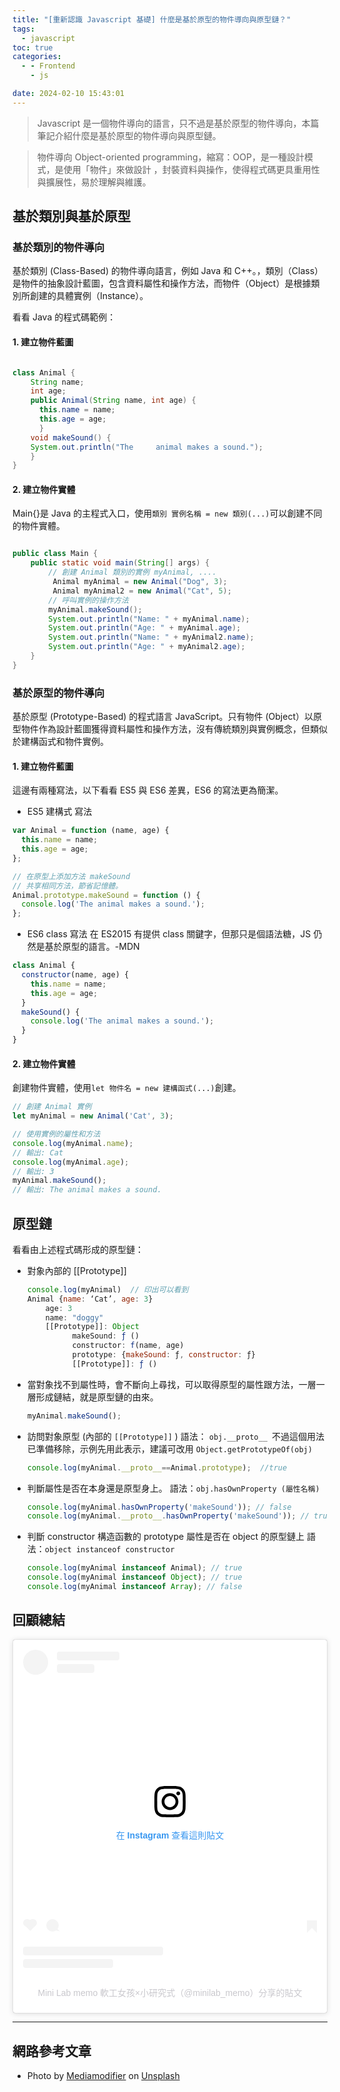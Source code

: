 ```yaml
---
title: "[重新認識 Javascript 基礎] 什麼是基於原型的物件導向與原型鏈？"
tags:
  - javascript
toc: true
categories:
  - - Frontend
    - js

date: 2024-02-10 15:43:01
---
```


> Javascript 是一個物件導向的語言，只不過是基於原型的物件導向，本篇筆記介紹什麼是基於原型的物件導向與原型鏈。

<!--more-->

> 物件導向 Object-oriented programming，縮寫：OOP，是一種設計模式，<span class="my-hightlight ">是使用「物件」來做設計</span> ，封裝資料與操作，使得程式碼更具重用性與擴展性，易於理解與維護。

## 基於類別與基於原型

### 基於類別的物件導向

基於類別 (Class-Based) 的物件導向語言，例如 Java 和 C++。，類別（Class）是物件的抽象設計藍圖，包含資料屬性和操作方法，而物件（Object）是根據類別所創建的具體實例（Instance）。

看看 Java 的程式碼範例：

#### 1. 建立物件藍圖

```Java

class Animal {
    String name;
    int age;
    public Animal(String name, int age) {
      this.name = name;
      this.age = age;
      }
    void makeSound() {
    System.out.println("The     animal makes a sound.");
    }
}
```

#### 2. 建立物件實體

Main{}是 Java 的主程式入口，使用`類別 實例名稱 = new 類別(...)`可以創建不同的物件實體。

```Java

public class Main {
    public static void main(String[] args) {
        // 創建 Animal 類別的實例 myAnimal, ....
         Animal myAnimal = new Animal("Dog", 3);
         Animal myAnimal2 = new Animal("Cat", 5);
        // 呼叫實例的操作方法
        myAnimal.makeSound();
        System.out.println("Name: " + myAnimal.name);
        System.out.println("Age: " + myAnimal.age);
        System.out.println("Name: " + myAnimal2.name);
        System.out.println("Age: " + myAnimal2.age);
    }
}
```

### 基於原型的物件導向

基於原型 (Prototype-Based) 的程式語言 JavaScript。只有物件 (Object）以原型物件作為設計藍圖獲得資料屬性和操作方法，沒有傳統類別與實例概念，但類似於建構函式和物件實例。

#### 1. 建立物件藍圖

這邊有兩種寫法，以下看看 ES5 與 ES6 差異，ES6 的寫法更為簡潔。

- ES5 建構式 寫法

```JavaScript
var Animal = function (name, age) {
  this.name = name;
  this.age = age;
};

// 在原型上添加方法 makeSound
// 共享相同方法，節省記憶體。
Animal.prototype.makeSound = function () {
  console.log('The animal makes a sound.');
};

```

- ES6 class 寫法
  在 ES2015 有提供 class 關鍵字，但那只是個語法糖，JS 仍然是基於原型的語言。-MDN

```JavaScript
class Animal {
  constructor(name, age) {
    this.name = name;
    this.age = age;
  }
  makeSound() {
    console.log('The animal makes a sound.');
  }
}


```

#### 2. 建立物件實體

創建物件實體，使用`let 物件名 = new 建構函式(...)`創建。

```JavaScript
// 創建 Animal 實例
let myAnimal = new Animal('Cat', 3);

// 使用實例的屬性和方法
console.log(myAnimal.name);
// 輸出: Cat
console.log(myAnimal.age);
// 輸出: 3
myAnimal.makeSound();
// 輸出: The animal makes a sound.

```

## 原型鏈

看看由上述程式碼形成的原型鏈：

<!-- <img src="/images/prototype_chain.png" width="800px" /> -->

- 對象內部的 [[Prototype]]

  ```JavaScript
  console.log(myAnimal)  // 印出可以看到
  Animal {name: ‘Cat’, age: 3}
      age: 3
      name: "doggy"
      [[Prototype]]: Object
            makeSound: ƒ ()
            constructor: f(name, age)
            prototype: {makeSound: ƒ, constructor: ƒ}
            [[Prototype]]: ƒ ()

  ```

- 當對象找不到屬性時，會不斷向上尋找，可以取得原型的屬性跟方法，一層一層形成鏈結，就是原型鏈的由來。

  ```JavaScript
  myAnimal.makeSound();

  ```

- 訪問對象原型 (內部的 `[[Prototype]]` )
  語法： `obj.__proto__ `不過這個用法已準備移除，示例先用此表示，建議可改用 `Object.getPrototypeOf(obj)`

  ```JavaScript
  console.log(myAnimal.__proto__==Animal.prototype);  //true

  ```

- 判斷屬性是否在本身還是原型身上。
  語法：`obj.hasOwnProperty (屬性名稱)`

  ```JavaScript
  console.log(myAnimal.hasOwnProperty('makeSound')); // false
  console.log(myAnimal.__proto__.hasOwnProperty('makeSound')); // true
  ```

- 判斷 constructor 構造函數的 prototype 屬性是否在 object 的原型鏈上
  <span class="tag is-warning is-medium">語法</span>：`object instanceof constructor`
  ```JavaScript
  console.log(myAnimal instanceof Animal); // true
  console.log(myAnimal instanceof Object); // true
  console.log(myAnimal instanceof Array); // false
  ```

## 回顧總結

<script setup>
import { useScriptTag } from '@vueuse/core'

useScriptTag('//www.instagram.com/embed.js')
</script>

<blockquote class="instagram-media" data-instgrm-permalink="https://www.instagram.com/p/C3KaV0QBWMZ/?utm_source=ig_embed&amp;utm_campaign=loading" data-instgrm-version="14" style=" background:#FFF; border:0; border-radius:3px; box-shadow:0 0 1px 0 rgba(0,0,0,0.5),0 1px 10px 0 rgba(0,0,0,0.15); margin: 1px; max-width:540px; min-width:326px; padding:0; width:99.375%; width:-webkit-calc(100% - 2px); width:calc(100% - 2px);"><div style="padding:16px;"> <a href="https://www.instagram.com/p/C3KaV0QBWMZ/?utm_source=ig_embed&amp;utm_campaign=loading" style=" background:#FFFFFF; line-height:0; padding:0 0; text-align:center; text-decoration:none; width:100%;" target="_blank"> <div style=" display: flex; flex-direction: row; align-items: center;"> <div style="background-color: #F4F4F4; border-radius: 50%; flex-grow: 0; height: 40px; margin-right: 14px; width: 40px;"></div> <div style="display: flex; flex-direction: column; flex-grow: 1; justify-content: center;"> <div style=" background-color: #F4F4F4; border-radius: 4px; flex-grow: 0; height: 14px; margin-bottom: 6px; width: 100px;"></div> <div style=" background-color: #F4F4F4; border-radius: 4px; flex-grow: 0; height: 14px; width: 60px;"></div></div></div><div style="padding: 19% 0;"></div> <div style="display:block; height:50px; margin:0 auto 12px; width:50px;"><svg width="50px" height="50px" viewBox="0 0 60 60" version="1.1" xmlns="https://www.w3.org/2000/svg" xmlns:xlink="https://www.w3.org/1999/xlink"><g stroke="none" stroke-width="1" fill="none" fill-rule="evenodd"><g transform="translate(-511.000000, -20.000000)" fill="#000000"><g><path d="M556.869,30.41 C554.814,30.41 553.148,32.076 553.148,34.131 C553.148,36.186 554.814,37.852 556.869,37.852 C558.924,37.852 560.59,36.186 560.59,34.131 C560.59,32.076 558.924,30.41 556.869,30.41 M541,60.657 C535.114,60.657 530.342,55.887 530.342,50 C530.342,44.114 535.114,39.342 541,39.342 C546.887,39.342 551.658,44.114 551.658,50 C551.658,55.887 546.887,60.657 541,60.657 M541,33.886 C532.1,33.886 524.886,41.1 524.886,50 C524.886,58.899 532.1,66.113 541,66.113 C549.9,66.113 557.115,58.899 557.115,50 C557.115,41.1 549.9,33.886 541,33.886 M565.378,62.101 C565.244,65.022 564.756,66.606 564.346,67.663 C563.803,69.06 563.154,70.057 562.106,71.106 C561.058,72.155 560.06,72.803 558.662,73.347 C557.607,73.757 556.021,74.244 553.102,74.378 C549.944,74.521 548.997,74.552 541,74.552 C533.003,74.552 532.056,74.521 528.898,74.378 C525.979,74.244 524.393,73.757 523.338,73.347 C521.94,72.803 520.942,72.155 519.894,71.106 C518.846,70.057 518.197,69.06 517.654,67.663 C517.244,66.606 516.755,65.022 516.623,62.101 C516.479,58.943 516.448,57.996 516.448,50 C516.448,42.003 516.479,41.056 516.623,37.899 C516.755,34.978 517.244,33.391 517.654,32.338 C518.197,30.938 518.846,29.942 519.894,28.894 C520.942,27.846 521.94,27.196 523.338,26.654 C524.393,26.244 525.979,25.756 528.898,25.623 C532.057,25.479 533.004,25.448 541,25.448 C548.997,25.448 549.943,25.479 553.102,25.623 C556.021,25.756 557.607,26.244 558.662,26.654 C560.06,27.196 561.058,27.846 562.106,28.894 C563.154,29.942 563.803,30.938 564.346,32.338 C564.756,33.391 565.244,34.978 565.378,37.899 C565.522,41.056 565.552,42.003 565.552,50 C565.552,57.996 565.522,58.943 565.378,62.101 M570.82,37.631 C570.674,34.438 570.167,32.258 569.425,30.349 C568.659,28.377 567.633,26.702 565.965,25.035 C564.297,23.368 562.623,22.342 560.652,21.575 C558.743,20.834 556.562,20.326 553.369,20.18 C550.169,20.033 549.148,20 541,20 C532.853,20 531.831,20.033 528.631,20.18 C525.438,20.326 523.257,20.834 521.349,21.575 C519.376,22.342 517.703,23.368 516.035,25.035 C514.368,26.702 513.342,28.377 512.574,30.349 C511.834,32.258 511.326,34.438 511.181,37.631 C511.035,40.831 511,41.851 511,50 C511,58.147 511.035,59.17 511.181,62.369 C511.326,65.562 511.834,67.743 512.574,69.651 C513.342,71.625 514.368,73.296 516.035,74.965 C517.703,76.634 519.376,77.658 521.349,78.425 C523.257,79.167 525.438,79.673 528.631,79.82 C531.831,79.965 532.853,80.001 541,80.001 C549.148,80.001 550.169,79.965 553.369,79.82 C556.562,79.673 558.743,79.167 560.652,78.425 C562.623,77.658 564.297,76.634 565.965,74.965 C567.633,73.296 568.659,71.625 569.425,69.651 C570.167,67.743 570.674,65.562 570.82,62.369 C570.966,59.17 571,58.147 571,50 C571,41.851 570.966,40.831 570.82,37.631"></path></g></g></g></svg></div><div style="padding-top: 8px;"> <div style=" color:#3897f0; font-family:Arial,sans-serif; font-size:14px; font-style:normal; font-weight:550; line-height:18px;">在 Instagram 查看這則貼文</div></div><div style="padding: 12.5% 0;"></div> <div style="display: flex; flex-direction: row; margin-bottom: 14px; align-items: center;"><div> <div style="background-color: #F4F4F4; border-radius: 50%; height: 12.5px; width: 12.5px; transform: translateX(0px) translateY(7px);"></div> <div style="background-color: #F4F4F4; height: 12.5px; transform: rotate(-45deg) translateX(3px) translateY(1px); width: 12.5px; flex-grow: 0; margin-right: 14px; margin-left: 2px;"></div> <div style="background-color: #F4F4F4; border-radius: 50%; height: 12.5px; width: 12.5px; transform: translateX(9px) translateY(-18px);"></div></div><div style="margin-left: 8px;"> <div style=" background-color: #F4F4F4; border-radius: 50%; flex-grow: 0; height: 20px; width: 20px;"></div> <div style=" width: 0; height: 0; border-top: 2px solid transparent; border-left: 6px solid #f4f4f4; border-bottom: 2px solid transparent; transform: translateX(16px) translateY(-4px) rotate(30deg)"></div></div><div style="margin-left: auto;"> <div style=" width: 0px; border-top: 8px solid #F4F4F4; border-right: 8px solid transparent; transform: translateY(16px);"></div> <div style=" background-color: #F4F4F4; flex-grow: 0; height: 12px; width: 16px; transform: translateY(-4px);"></div> <div style=" width: 0; height: 0; border-top: 8px solid #F4F4F4; border-left: 8px solid transparent; transform: translateY(-4px) translateX(8px);"></div></div></div> <div style="display: flex; flex-direction: column; flex-grow: 1; justify-content: center; margin-bottom: 24px;"> <div style=" background-color: #F4F4F4; border-radius: 4px; flex-grow: 0; height: 14px; margin-bottom: 6px; width: 224px;"></div> <div style=" background-color: #F4F4F4; border-radius: 4px; flex-grow: 0; height: 14px; width: 144px;"></div></div></a><p style=" color:#c9c8cd; font-family:Arial,sans-serif; font-size:14px; line-height:17px; margin-bottom:0; margin-top:8px; overflow:hidden; padding:8px 0 7px; text-align:center; text-overflow:ellipsis; white-space:nowrap;"><a href="https://www.instagram.com/p/C3KaV0QBWMZ/?utm_source=ig_embed&amp;utm_campaign=loading" style=" color:#c9c8cd; font-family:Arial,sans-serif; font-size:14px; font-style:normal; font-weight:normal; line-height:17px; text-decoration:none;" target="_blank">Mini Lab memo 軟工女孩×小研究式（@minilab_memo）分享的貼文</a></p></div></blockquote>

---

## 網路參考文章

- Photo by <a href="https://unsplash.com/@mediamodifier?utm_source=unsplash&utm_medium=referral&utm_content=creditCopyText">Mediamodifier</a> on <a href="https://unsplash.com/photos/nPZzZpWhPwg?utm_source=unsplash&utm_medium=referral&utm_content=creditCopyText">Unsplash</a>
